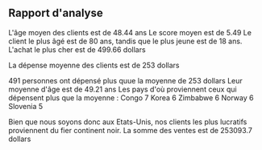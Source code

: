 ## Rapport d'analyse

L'âge moyen des clients est de 48.44 ans
Le score moyen est de 5.49
Le client le plus âgé est de 80 ans, tandis que le plus jeune est de 18 ans.
L'achat le plus cher est de 499.66 dollars

La dépense moyenne des clients est de 253 dollars

491 personnes ont dépensé plus quue la moyenne de 253 dollars
Leur moyenne d'âge est de 49.21 ans
Les pays d'où proviennent ceux qui dépensent plus que la moyenne : 
Congo                               7
Korea                               6
Zimbabwe                            6
Norway                              6
Slovenia                            5

Bien que nous soyons donc aux Etats-Unis, nos clients les plus lucratifs proviennent du fier continent noir.
La somme des ventes est de 253093.7 dollars

